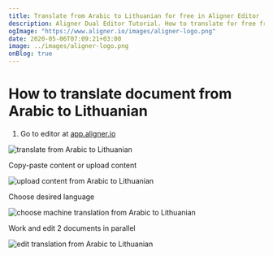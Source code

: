 ```yaml
---
title: Translate from Arabic to Lithuanian for free in Aligner Editor
description: Aligner Dual Editor Tutorial. How to translate for free from Arabic to Lithuanian. Aligner is multilingual document management platform. 
ogImage: "https://www.aligner.io/images/aligner-logo.png"
date: 2020-05-06T07:09:21+03:00
image: ../images/aligner-logo.png
onBlog: true
---
```


# How to translate document from Arabic to Lithuanian

1. Go to editor at [app.aligner.io](https://app.aligner.io "Aligner App web page")

![translate from Arabic to Lithuanian](../aligner-blank-editor.png "translate from Arabic to Lithuanian")

Copy-paste content or upload content

![upload content from Arabic to Lithuanian](../aligner-uploaded-document.png "upload content from Arabic to Lithuanian")

Choose desired language

![choose machine translation from Arabic to Lithuanian](../aligner-language-dropdown.png "choose machine translation from Arabic to Lithuanian")

Work and edit 2 documents in parallel

![edit translation from Arabic to Lithuanian](../aligner-double-sitded-editor.png "edit translation from Arabic to Lithuanian")

